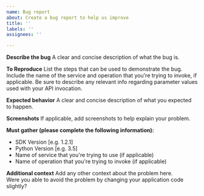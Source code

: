 ```yaml
---
name: Bug report
about: Create a bug report to help us improve
title: ''
labels: ''
assignees: ''

---
```


**Describe the bug**
A clear and concise description of what the bug is.

**To Reproduce**
List the steps that can be used to demonstrate the bug.  Include the name of the service and operation that you're trying to invoke, if applicable.  Be sure to describe any relevant info regarding parameter values used with your API invocation.

**Expected behavior**
A clear and concise description of what you expected to happen.

**Screenshots**
If applicable, add screenshots to help explain your problem.

**Must gather (please complete the following information):**
 - SDK Version [e.g. 1.2.1]
 - Python Version [e.g. 3.5]
 - Name of service that you're trying to use (if applicable)
 - Name of operation that you're trying to invoke (if applicable)

**Additional context**
Add any other context about the problem here.  
Were you able to avoid the problem by changing your application code slightly?